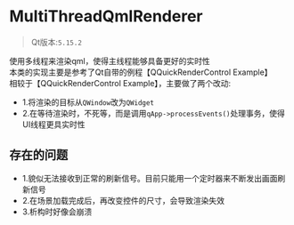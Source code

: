 # MultiThreadQmlRenderer
>Qt版本:`5.15.2`

使用多线程来渲染qml，使得主线程能够具备更好的实时性   
本类的实现主要是参考了Qt自带的例程【QQuickRenderControl Example】   
相较于【QQuickRenderControl Example】，主要做了两个改动:   
* 1.将渲染的目标从`QWindow`改为`QWidget`   
* 2.在等待渲染时，不死等，而是调用`qApp->processEvents()`处理事务，使得UI线程更具实时性   

## 存在的问题
* 1.貌似无法接收到正常的刷新信号。目前只能用一个定时器来不断发出画面刷新信号
* 2.在场景加载完成后，再改变控件的尺寸，会导致渲染失效
* 3.析构时好像会崩溃